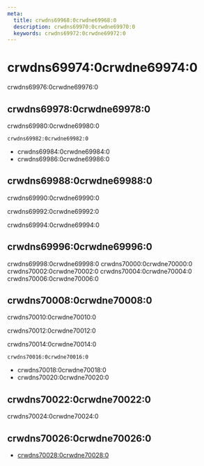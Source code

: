 ```yaml
---
meta:
  title: crwdns69968:0crwdne69968:0
  description: crwdns69970:0crwdne69970:0
  keywords: crwdns69972:0crwdne69972:0
---
```


# crwdns69974:0crwdne69974:0
crwdns69976:0crwdne69976:0

<entry-ad />

## crwdns69978:0crwdne69978:0
crwdns69980:0crwdne69980:0

`crwdns69982:0crwdne69982:0`
- crwdns69984:0crwdne69984:0
- crwdns69986:0crwdne69986:0


## crwdns69988:0crwdne69988:0
crwdns69990:0crwdne69990:0

  crwdns69992:0crwdne69992:0

  crwdns69994:0crwdne69994:0

## crwdns69996:0crwdne69996:0
crwdns69998:0crwdne69998:0
<alert type="success">crwdns70000:0crwdne70000:0</alert>
<alert type="info">crwdns70002:0crwdne70002:0</alert>
<alert type="warning">crwdns70004:0crwdne70004:0</alert>
<alert type="error">crwdns70006:0crwdne70006:0</alert>

## crwdns70008:0crwdne70008:0
crwdns70010:0crwdne70010:0

  crwdns70012:0crwdne70012:0

  crwdns70014:0crwdne70014:0

  `crwdns70016:0crwdne70016:0`
  - crwdns70018:0crwdne70018:0
  - crwdns70020:0crwdne70020:0

## crwdns70022:0crwdne70022:0
crwdns70024:0crwdne70024:0

## crwdns70026:0crwdne70026:0
  - [crwdns70028:0crwdne70028:0]()

<backmatter />
